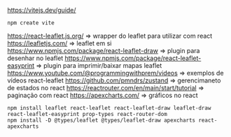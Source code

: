https://vitejs.dev/guide/

```batch
npm create vite
```

https://react-leaflet.js.org/ => wrapper do leaflet para utilizar com react
https://leafletjs.com/ => leaflet em si
https://www.npmjs.com/package/react-leaflet-draw => plugin para desenhar no leaflet
https://www.npmjs.com/package/react-leaflet-easyprint => plugin para imprimir/baixar mapas leaflet
https://www.youtube.com/@programmingwithprem/videos => exemplos de vídeos react-leaflet
https://github.com/pmndrs/zustand => gerencimaneto de estados no react
https://reactrouter.com/en/main/start/tutorial => paginação com react
https://apexcharts.com/ => gráficos no react

```batch
npm install leaflet react-leaflet react-leaflet-draw leaflet-draw react-leaflet-easyprint prop-types react-router-dom
npm install -D @types/leaflet @types/leaflet-draw apexcharts react-apexcharts
```

